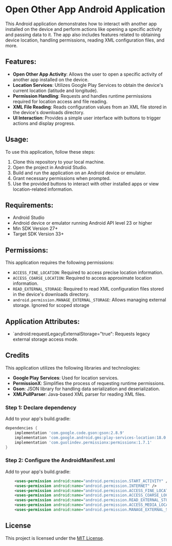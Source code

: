 # Open Other App Android Application

This Android application demonstrates how to interact with another app installed on the device and perform actions like opening a specific activity and passing data to it. The app also includes features related to obtaining device location, handling permissions, reading XML configuration files, and more.

## Features:

- **Open Other App Activity**: Allows the user to open a specific activity of another app installed on the device.
- **Location Services**: Utilizes Google Play Services to obtain the device's current location (latitude and longitude).
- **Permission Handling**: Requests and handles runtime permissions required for location access and file reading.
- **XML File Reading**: Reads configuration values from an XML file stored in the device's downloads directory.
- **UI Interaction**: Provides a simple user interface with buttons to trigger actions and display progress.

## Usage:

To use this application, follow these steps:

1. Clone this repository to your local machine.
2. Open the project in Android Studio.
3. Build and run the application on an Android device or emulator.
4. Grant necessary permissions when prompted.
5. Use the provided buttons to interact with other installed apps or view location-related information.

## Requirements:

- Android Studio
- Android device or emulator running Android API level 23 or higher
- Min SDK Version 27+
- Target SDK Version 33+

## Permissions:

This application requires the following permissions:

- `ACCESS_FINE_LOCATION`: Required to access precise location information.
- `ACCESS_COARSE_LOCATION`: Required to access approximate location information.
- `READ_EXTERNAL_STORAGE`: Required to read XML configuration files stored in the device's downloads directory.
- `android.permission.MANAGE_EXTERNAL_STORAGE`: Allows managing external storage. Ignored for scoped storage

## Application Attributes:
- `android:requestLegacyExternalStorage="true": Requests legacy external storage access mode.

## Credits

This application utilizes the following libraries and technologies:

- **Google Play Services**: Used for location services.
- **PermissionX**: Simplifies the process of requesting runtime permissions.
- **Gson**: JSON library for handling data serialization and deserialization.
- **XMLPullParser**: Java-based XML parser for reading XML files.

### Step 1: Declare dependency

Add to your app's build.gradle:

```gradle
dependencies {
    implementation 'com.google.code.gson:gson:2.8.9'
    implementation 'com.google.android.gms:play-services-location:18.0.0'
    implementation 'com.guolindev.permissionx:permissionx:1.7.1'
}
```

### Step 2: Configure the AndroidManifest.xml

Add to your app's build.gradle:

```XML
    <uses-permission android:name="android.permission.START_ACTIVITY" />
    <uses-permission android:name="android.permission.INTERNET" />
    <uses-permission android:name="android.permission.ACCESS_FINE_LOCATION" />
    <uses-permission android:name="android.permission.ACCESS_COARSE_LOCATION" />
    <uses-permission android:name="android.permission.READ_EXTERNAL_STORAGE" />
    <uses-permission android:name="android.permission.ACCESS_MEDIA_LOCATION" />
    <uses-permission android:name="android.permission.MANAGE_EXTERNAL_STORAGE" tools:ignore="ScopedStorage"/>
```

## License

This project is licensed under the [MIT License](LICENSE).
